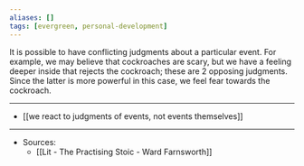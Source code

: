 ```yaml
---
aliases: []
tags: [evergreen, personal-development]
---
```

It is possible to have conflicting judgments about a particular event. For example, we may believe that cockroaches are scary, but we have a feeling deeper inside that rejects the cockroach; these are 2 opposing judgments. Since the latter is more powerful in this case, we feel fear towards the cockroach.

---
-  [[we react to judgments of events, not events themselves]]
---
- Sources:
	-  [[Lit  - The Practising Stoic - Ward Farnsworth]]

